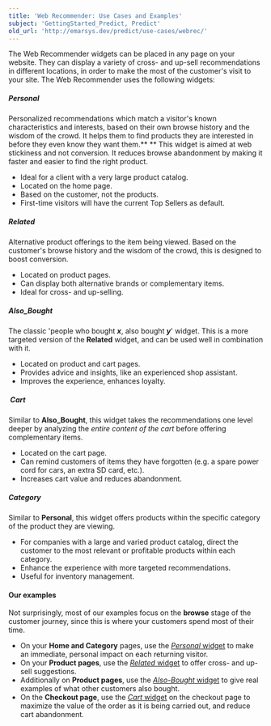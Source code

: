 ```yaml
---
title: 'Web Recommender: Use Cases and Examples'
subject: 'GettingStarted_Predict, Predict'
old_url: 'http://emarsys.dev/predict/use-cases/webrec/'
---
```


The Web Recommender widgets can be placed in any page on your website. They can display a variety of cross- and up-sell recommendations in different locations, in order to make the most of the customer's visit to your site. The Web Recommender uses the following widgets:

##### Personal

 Personalized recommendations which match a visitor's known characteristics and interests, based on their own browse history and the wisdom of the crowd. It helps them to find products they are interested in before they even know they want them.** ** This widget is aimed at web stickiness and not conversion. It reduces browse abandonment by making it faster and easier to find the right product.

- Ideal for a client with a very large product catalog.
- Located on the home page.
- Based on the customer, not the products.
- First-time visitors will have the current Top Sellers as default.

##### Related

 Alternative product offerings to the item being viewed. Based on the customer's browse history and the wisdom of the crowd, this is designed to boost conversion.

- Located on product pages.
- Can display both alternative brands or complementary items.
- Ideal for cross- and up-selling.

##### Also_Bought

 The classic 'people who bought ***x***, also bought ***y***' widget. This is a more targeted version of the **Related** widget, and can be used well in combination with it.

- Located on product and cart pages.
- Provides advice and insights, like an experienced shop assistant.
- Improves the experience, enhances loyalty.

#####  Cart

 Similar to **Also_Bought**, this widget takes the recommendations one level deeper by analyzing the *entire content of the cart* before offering complementary items.

- Located on the cart page.
- Can remind customers of items they have forgotten (e.g. a spare power cord for cars, an extra SD card, etc.).
- Increases cart value and reduces abandonment.

##### Category

 Similar to **Personal**, this widget offers products within the specific category of the product they are viewing.

- For companies with a large and varied product catalog, direct the customer to the most relevant or profitable products within each category.
- Enhance the experience with more targeted recommendations.
- Useful for inventory management.

#### Our examples

 Not surprisingly, most of our examples focus on the **browse** stage of the customer journey, since this is where your customers spend most of their time.

- On your **Home and Category** pages, use the [*Personal* widget](/Getting%20Started/web-personal.md "Example 1: Using the Personal Widget") to make an immediate, personal impact on each returning visitor.
- On your **Product pages**, use the [*Related* widget](/Predict/web-related.md "Example 2: Using the Related Widget") to offer cross- and up-sell suggestions.
- Additionally on **Product pages**, use the [*Also-Bought* widget](/Getting%20Started/web-also.md "Example 3: Using the Also-Bought Widget") to give real examples of what other customers also bought.
- On the **Checkout page**, use the [*Cart* widget](/Getting%20Started/web-cart.md "Example 4: Using the Cart Widget") on the checkout page to maximize the value of the order as it is being carried out, and reduce cart abandonment.